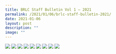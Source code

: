 ```yaml
---
title: BRLC Staff Bulletin Vol 1 – 2021
permalink: /2021/01/06/brlc-staff-bulletin-2021/
date: 2021-01-06
layout: post
description: ""
image: ""
---
```

<img src="/images/BRLC-Staff-Bulletin-2021-1-page-001.jpg">
<img src="/images/BRLC-Staff-Bulletin-2021-1-page-002.jpg">
<img src="/images/BRLC-Staff-Bulletin-2021-1-page-003.jpg">
<img src="/images/BRLC-Staff-Bulletin-2021-1-page-004.jpg">
<img src="/images/BRLC-Staff-Bulletin-2021-1-page-005.jpg">
<img src="/images/BRLC-Staff-Bulletin-2021-1-page-006.jpg">
<img src="/images/BRLC-Staff-Bulletin-2021-1-page-007.jpg">
<img src="/images/BRLC-Staff-Bulletin-2021-1-page-008.jpg">
<img src="/images/BRLC-Staff-Bulletin-2021-1-page-009.jpg">